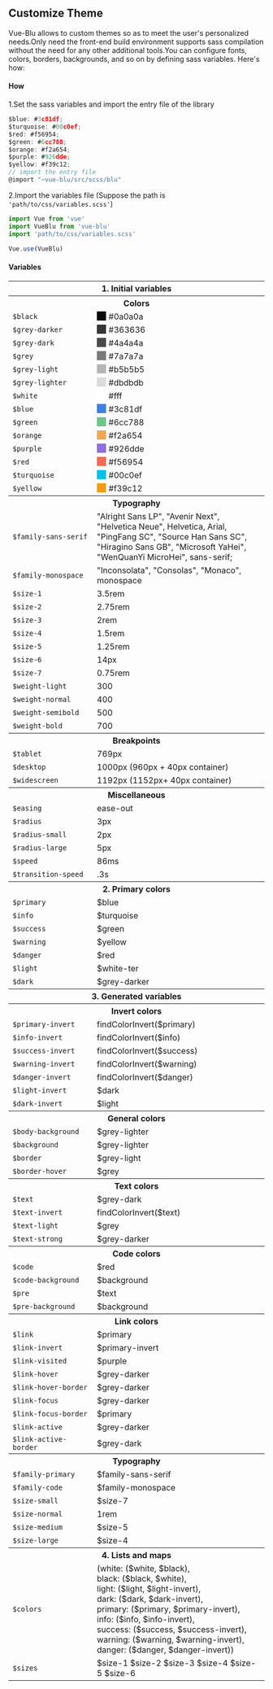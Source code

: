 ## Customize Theme

Vue-Blu allows to custom themes so as to meet the  user's personalized needs.Only need the front-end build environment
supports sass compilation without the need for any other additional tools.You can configure fonts, colors, borders,
backgrounds, and so on by defining sass variables. Here's how:

#### How

1.Set the sass variables and import the entry file of the library

```javascript
$blue: #3c81df;
$turquoise: #00c0ef;
$red: #f56954;
$green: #6cc788;
$orange: #f2a654;
$purple: #926dde;
$yellow: #f39c12;
// import the entry file
@import "~vue-blu/src/scss/blu"
```

2.Import the variables file (Suppose the path is `'path/to/css/variables.scss'`)

```javascript
import Vue from 'vue'
import VueBlu from 'vue-blu'
import 'path/to/css/variables.scss'

Vue.use(VueBlu)

```

#### Variables

<table class="table is-bordered is-striped">
  <tbody><tr><th colspan="2">1. Initial variables</th></tr>

  <tr><th colspan="2">Colors</th></tr>
  <tr>
    <td width="150"><code>$black</code></td>
    <td>
      <span class="color" style="background-color: #0a0a0a;"></span>
      #0a0a0a
    </td>
  </tr>
  <tr>
    <td><code>$grey-darker</code></td>
    <td>
      <span class="color" style="background-color: #363636;"></span>
      #363636
    </td>
  </tr>
  <tr>
    <td><code>$grey-dark</code></td>
    <td>
      <span class="color" style="background-color: #4a4a4a;"></span>
      #4a4a4a
    </td>
  </tr>
  <tr>
    <td><code>$grey</code></td>
    <td>
      <span class="color" style="background-color: #7a7a7a;"></span>
      #7a7a7a
    </td>
  </tr>
  <tr>
    <td><code>$grey-light</code></td>
    <td>
      <span class="color" style="background-color: #b5b5b5;"></span>
      #b5b5b5
    </td>
  </tr>
  <tr>
    <td><code>$grey-lighter</code></td>
    <td>
      <span class="color" style="background-color: #dbdbdb;"></span>
      #dbdbdb
    </td>
  </tr>
  <tr>
    <td><code>$white</code></td>
    <td>
      <span class="color" style="background-color: #fff;"></span>
      #fff
    </td>
  </tr>
  <tr>
    <td><code>$blue</code></td>
    <td>
      <span class="color" style="background-color: #3c81df;"></span>
      #3c81df
    </td>
  </tr>
  <tr>
    <td><code>$green</code></td>
    <td>
      <span class="color" style="background-color: #6cc788;"></span>
      #6cc788
    </td>
  </tr>
  <tr>
    <td><code>$orange</code></td>
    <td>
      <span class="color" style="background-color: #f2a654;"></span>
      #f2a654
    </td>
  </tr>
  <tr>
    <td><code>$purple</code></td>
    <td>
      <span class="color" style="background-color: #926dde;"></span>
      #926dde
    </td>
  </tr>
  <tr>
    <td><code>$red</code></td>
    <td>
      <span class="color" style="background-color: #f56954;"></span>
      #f56954
    </td>
  </tr>
  <tr>
    <td><code>$turquoise</code></td>
    <td>
      <span class="color" style="background-color: #00c0ef;"></span>
      #00c0ef
    </td>
  </tr>
  <tr>
    <td><code>$yellow</code></td>
    <td>
      <span class="color" style="background-color: #f39c12;"></span>
      #f39c12
    </td>
  </tr>

  <tr><th colspan="2">Typography</th></tr>
  <tr>
    <td><code>$family-sans-serif</code></td>
    <td>"Alright Sans LP", "Avenir Next", "Helvetica Neue", Helvetica, Arial, "PingFang SC", "Source Han Sans SC", "Hiragino Sans GB", "Microsoft YaHei", "WenQuanYi MicroHei", sans-serif;</td>
  </tr>
  <tr>
    <td><code>$family-monospace</code></td>
    <td>"Inconsolata", "Consolas", "Monaco", monospace</td>
  </tr>
  <tr>
    <td><code>$size-1</code></td>
    <td>3.5rem</td>
  </tr>
  <tr>
    <td><code>$size-2</code></td>
    <td>2.75rem</td>
  </tr>
  <tr>
    <td><code>$size-3</code></td>
    <td>2rem</td>
  </tr>
  <tr>
    <td><code>$size-4</code></td>
    <td>1.5rem</td>
  </tr>
  <tr>
    <td><code>$size-5</code></td>
    <td>1.25rem</td>
  </tr>
  <tr>
    <td><code>$size-6</code></td>
    <td>14px</td>
  </tr>
  <tr>
    <td><code>$size-7</code></td>
    <td>0.75rem</td>
  </tr>
  <tr>
    <td><code>$weight-light</code></td>
    <td>300</td>
  </tr>
  <tr>
    <td><code>$weight-normal</code></td>
    <td>400</td>
  </tr>
  <tr>
    <td><code>$weight-semibold</code></td>
    <td>500</td>
  </tr>
  <tr>
    <td><code>$weight-bold</code></td>
    <td>700</td>
  </tr>

  <tr><th colspan="2">Breakpoints</th></tr>
  <tr>
    <td><code>$tablet</code></td>
    <td>769px</td>
  </tr>
  <tr>
    <td><code>$desktop</code></td>
    <td>1000px (960px + 40px container)</td>
  </tr>
  <tr>
    <td><code>$widescreen</code></td>
    <td>1192px (1152px+ 40px container)</td>
  </tr>

  <tr><th colspan="2">Miscellaneous</th></tr>
  <tr>
    <td><code>$easing</code></td>
    <td>ease-out</td>
  </tr>
  <tr>
    <td><code>$radius</code></td>
    <td>3px</td>
  </tr>
  <tr>
    <td><code>$radius-small</code></td>
    <td>2px</td>
  </tr>
  <tr>
    <td><code>$radius-large</code></td>
    <td>5px</td>
  </tr>
  <tr>
    <td><code>$speed</code></td>
    <td>86ms</td>
  </tr>
  <tr>
    <td><code>$transition-speed</code></td>
    <td>.3s</td>
  </tr>

  <tr><th colspan="2">2. Primary colors</th></tr>
  <tr>
    <td><code>$primary</code></td>
    <td>$blue</td>
  </tr>
  <tr>
    <td><code>$info</code></td>
    <td>$turquoise</td>
  </tr>
  <tr>
    <td><code>$success</code></td>
    <td>$green</td>
  </tr>
  <tr>
    <td><code>$warning</code></td>
    <td>$yellow</td>
  </tr>
  <tr>
    <td><code>$danger</code></td>
    <td>$red</td>
  </tr>
  <tr>
    <td><code>$light</code></td>
    <td>$white-ter</td>
  </tr>
  <tr>
    <td><code>$dark</code></td>
    <td>$grey-darker</td>
  </tr>

  <tr><th colspan="2">3. Generated variables</th></tr>

  <tr><th colspan="2">Invert colors</th></tr>
  <tr>
    <td><code>$primary-invert</code></td>
    <td>findColorInvert($primary)</td>
  </tr>
  <tr>
    <td><code>$info-invert</code></td>
    <td>findColorInvert($info)</td>
  </tr>
  <tr>
    <td><code>$success-invert</code></td>
    <td>findColorInvert($success)</td>
  </tr>
  <tr>
    <td><code>$warning-invert</code></td>
    <td>findColorInvert($warning)</td>
  </tr>
  <tr>
    <td><code>$danger-invert</code></td>
    <td>findColorInvert($danger)</td>
  </tr>
  <tr>
    <td><code>$light-invert</code></td>
    <td>$dark</td>
  </tr>
  <tr>
    <td><code>$dark-invert</code></td>
    <td>$light</td>
  </tr>

  <tr><th colspan="2">General colors</th></tr>
  <tr>
    <td><code>$body-background</code></td>
    <td>$grey-lighter</td>
  </tr>
  <tr>
    <td><code>$background</code></td>
    <td>$grey-lighter</td>
  </tr>
  <tr>
    <td><code>$border</code></td>
    <td>$grey-light</td>
  </tr>
  <tr>
    <td><code>$border-hover</code></td>
    <td>$grey</td>
  </tr>

  <tr><th colspan="2">Text colors</th></tr>
  <tr>
    <td><code>$text</code></td>
    <td>$grey-dark</td>
  </tr>
  <tr>
    <td><code>$text-invert</code></td>
    <td>findColorInvert($text)</td>
  </tr>
  <tr>
    <td><code>$text-light</code></td>
    <td>$grey</td>
  </tr>
  <tr>
    <td><code>$text-strong</code></td>
    <td>$grey-darker</td>
  </tr>

  <tr><th colspan="2">Code colors</th></tr>
  <tr>
    <td><code>$code</code></td>
    <td>$red</td>
  </tr>
  <tr>
    <td><code>$code-background</code></td>
    <td>$background</td>
  </tr>
  <tr>
    <td><code>$pre</code></td>
    <td>$text</td>
  </tr>
  <tr>
    <td><code>$pre-background</code></td>
    <td>$background</td>
  </tr>

  <tr><th colspan="2">Link colors</th></tr>
  <tr>
    <td><code>$link</code></td>
    <td>$primary</td>
  </tr>
  <tr>
    <td><code>$link-invert</code></td>
    <td>$primary-invert</td>
  </tr>
  <tr>
    <td><code>$link-visited</code></td>
    <td>$purple</td>
  </tr>
  <tr>
    <td><code>$link-hover</code></td>
    <td>$grey-darker</td>
  </tr>
  <tr>
    <td><code>$link-hover-border</code></td>
    <td>$grey-darker</td>
  </tr>
  <tr>
    <td><code>$link-focus</code></td>
    <td>$grey-darker</td>
  </tr>
  <tr>
    <td><code>$link-focus-border</code></td>
    <td>$primary</td>
  </tr>
  <tr>
    <td><code>$link-active</code></td>
    <td>$grey-darker</td>
  </tr>
  <tr>
    <td><code>$link-active-border</code></td>
    <td>$grey-dark</td>
  </tr>

  <tr><th colspan="2">Typography</th></tr>
  <tr>
    <td><code>$family-primary</code></td>
    <td>$family-sans-serif</td>
  </tr>
  <tr>
    <td><code>$family-code</code></td>
    <td>$family-monospace</td>
  </tr>
  <tr>
    <td><code>$size-small</code></td>
    <td>$size-7</td>
  </tr>
  <tr>
    <td><code>$size-normal</code></td>
    <td>1rem</td>
  </tr>
  <tr>
    <td><code>$size-medium</code></td>
    <td>$size-5</td>
  </tr>
  <tr>
    <td><code>$size-large</code></td>
    <td>$size-4</td>
  </tr>

  <tr><th colspan="2">4. Lists and maps</th></tr>
  <tr>
    <td><code>$colors</code>
    </td><td>
    (white: ($white, $black),
    <br>
    black: ($black, $white),
    <br>
    light: ($light, $light-invert),
    <br>
    dark: ($dark, $dark-invert),
    <br>
    primary: ($primary, $primary-invert),
    <br>
    info: ($info, $info-invert),
    <br>
    success: ($success, $success-invert),
    <br>
    warning: ($warning, $warning-invert),
    <br>
    danger: ($danger, $danger-invert))
  </td>
  </tr>

  <tr>
    <td><code>$sizes</code></td>
    <td>$size-1 $size-2 $size-3 $size-4 $size-5 $size-6</td>
  </tr>
  </tbody></table>

<style>
  .color {
    display: inline-block;
    float: left;
    height: 18px;
    margin-right: 5px;
    width: 18px;
  }
</style>


